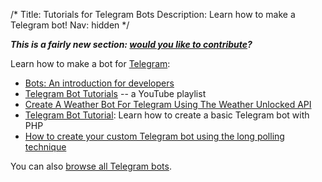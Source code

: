 /*
Title: Tutorials for Telegram Bots
Description: Learn how to make a Telegram bot!
Nav: hidden
*/

***This is a fairly new section: [would you like to contribute](https://github.com/botwiki/botwiki.org)?***

Learn how to make a bot for [Telegram](https://telegram.org/):

- [Bots: An introduction for developers](https://core.telegram.org/bots)
- [Telegram Bot Tutorials](https://www.youtube.com/playlist?list=PLZI3P0VZBj6Hilx7Z-m1jMub2wZwxP5dO) -- a YouTube playlist
- [Create A Weather Bot For Telegram Using The Weather Unlocked API](http://www.3scale.net/2016/02/create-a-weather-bot-for-telegram/?utm_campaign=twitter&utm_source=twitter&utm_medium=social)
- [Telegram Bot Tutorial](http://robot.onscreengroup.com/telegram-bot-tutorial/): Learn how to create a basic Telegram bot with PHP
- [How to create your custom Telegram bot using the long polling technique](https://unnikked.ga/how-to-create-your-custom-telegram-bot-using-the-long-polling-technique/?utm_source=twitter&utm_medium=tweet&utm_campaign=unnikked)

You can also [browse all Telegram bots](/tag/telegrambot).